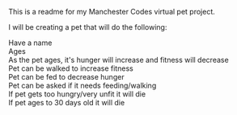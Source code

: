 This is a readme for my Manchester Codes virtual pet project.

I will be creating a pet that will do the following:

Have a name<br>
Ages<br>
As the pet ages, it's hunger will increase and fitness will decrease<br>
Pet can be walked to increase fitness<br>
Pet can be fed to decrease hunger <br>
Pet can be asked if it needs feeding/walking<br>
If pet gets too hungry/very unfit it will die<br>
If pet ages to 30 days old it will die <br>

